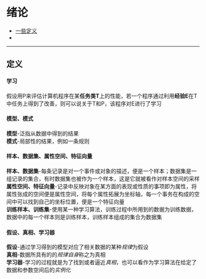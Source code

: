# 绪论
  * [一些定义](#definition)
  *

***

<h2 id="definition">定义</h2>

#### 学习
  假设用P来评估计算机程序在某**任务类T**上的性能，若一个程序通过利用**经验E**在T中任务上得到了改善，则可以说关于T和P，该程序对E进行了学习
#### 模型、模式
  **模型**-泛指从数据中得到的结果<br>
  **模式**-局部性的结果，例如一条规则
#### 样本、数据集、属性空间、特征向量
  **样本、数据集**-每条记录是对一个事件或对象的描述，便是一个样本；数据集是一组记录的集合，有时数据集也被作为一个样本，这是它就被看作对样本空间的采样<br>
  **属性空间、特征向量**-记录中反映对象在某方面的表现或性质的事项即为属性，将属性张成的空间便是属性空间，将每个属性拓展为坐标轴，每一个事务在构成的空间中可以找到自己的坐标位置，便是一个特征向量<br>
  **训练样本、训练集**-使用某一种学习算法，训练过程中所用到的数据为训练数据，数据中的每一个样本则是训练样本，训练样本组成的集合为数据集
#### 假设、真相、学习器
  **假设**-通过学习得到的模型对应了相关数据的某种*规律*为假设<br>
  **真相**-数据所具有的的*规律自身*称之为真相<br>
  **学习器**-学习的过程就是为了找到或者逼近*真相*，也可以看作为学习算法在给定了数据和参数空间后的*实例化*
